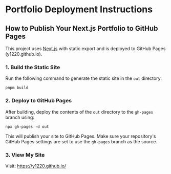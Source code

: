 # Portfolio Deployment Instructions

## How to Publish Your Next.js Portfolio to GitHub Pages

This project uses [Next.js](https://nextjs.org/) with static export and is deployed to GitHub Pages (y1220.github.io).

### 1. Build the Static Site

Run the following command to generate the static site in the `out` directory:

```
pnpm build
```

### 2. Deploy to GitHub Pages

After building, deploy the contents of the `out` directory to the `gh-pages` branch using:

```
npx gh-pages -d out
```

This will publish your site to GitHub Pages. Make sure your repository's GitHub Pages settings are set to use the `gh-pages` branch as the source.

### 3. View My Site

Visit: https://y1220.github.io/
